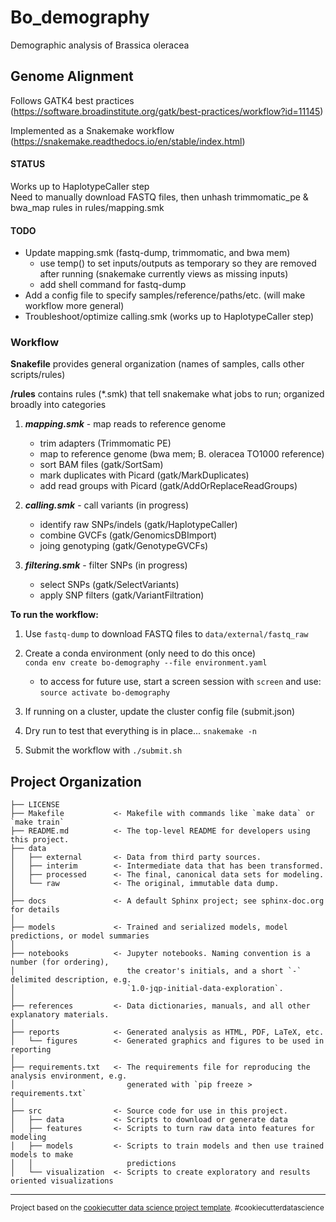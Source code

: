 Bo_demography
==============================

Demographic analysis of Brassica oleracea

Genome Alignment 
------------
Follows GATK4 best practices (https://software.broadinstitute.org/gatk/best-practices/workflow?id=11145) 

Implemented as a Snakemake workflow (https://snakemake.readthedocs.io/en/stable/index.html)  

#### STATUS
Works up to HaplotypeCaller step  
Need to manually download FASTQ files, then unhash trimmomatic_pe & bwa_map rules in rules/mapping.smk

#### TODO
* Update mapping.smk (fastq-dump, trimmomatic, and bwa mem)
    + use temp() to set inputs/outputs as temporary so they are removed after running (snakemake currently views as missing inputs)
    + add shell command for fastq-dump 
* Add a config file to specify samples/reference/paths/etc. (will make workflow more general)
* Troubleshoot/optimize calling.smk (works up to HaplotypeCaller step)

### Workflow 

**Snakefile** provides general organization (names of samples, calls other scripts/rules)

**/rules** contains rules (*.smk) that tell snakemake what jobs to run; organized broadly into categories

1. **_mapping.smk_** - map reads to reference genome 
    + trim adapters (Trimmomatic PE)
    + map to reference genome (bwa mem; B. oleracea TO1000 reference)
    + sort BAM files (gatk/SortSam) 
    + mark duplicates with Picard (gatk/MarkDuplicates) 
    + add read groups with Picard (gatk/AddOrReplaceReadGroups)
    
2. **_calling.smk_** - call variants (in progress)
    + identify raw SNPs/indels (gatk/HaplotypeCaller)
    + combine GVCFs (gatk/GenomicsDBImport)
    + joing genotyping (gatk/GenotypeGVCFs)
    
3. **_filtering.smk_** - filter SNPs (in progress) 
    + select SNPs (gatk/SelectVariants)
    + apply SNP filters (gatk/VariantFiltration)
    
**To run the workflow:**

1. Use `fastq-dump` to download FASTQ files to `data/external/fastq_raw`

2. Create a conda environment (only need to do this once)  
`conda env create bo-demography --file environment.yaml`
    + to access for future use, start a screen session with `screen` and use:  
    `source activate bo-demography`

3. If running on a cluster, update the cluster config file (submit.json) 

4. Dry run to test that everything is in place... 
`snakemake -n`

5. Submit the workflow with `./submit.sh` 



Project Organization
------------

    ├── LICENSE
    ├── Makefile           <- Makefile with commands like `make data` or `make train`
    ├── README.md          <- The top-level README for developers using this project.
    ├── data
    │   ├── external       <- Data from third party sources.
    │   ├── interim        <- Intermediate data that has been transformed.
    │   ├── processed      <- The final, canonical data sets for modeling.
    │   └── raw            <- The original, immutable data dump.
    │
    ├── docs               <- A default Sphinx project; see sphinx-doc.org for details
    │
    ├── models             <- Trained and serialized models, model predictions, or model summaries
    │
    ├── notebooks          <- Jupyter notebooks. Naming convention is a number (for ordering),
    │                         the creator's initials, and a short `-` delimited description, e.g.
    │                         `1.0-jqp-initial-data-exploration`.
    │
    ├── references         <- Data dictionaries, manuals, and all other explanatory materials.
    │
    ├── reports            <- Generated analysis as HTML, PDF, LaTeX, etc.
    │   └── figures        <- Generated graphics and figures to be used in reporting
    │
    ├── requirements.txt   <- The requirements file for reproducing the analysis environment, e.g.
    │                         generated with `pip freeze > requirements.txt`
    │
    ├── src                <- Source code for use in this project.
    │   ├── data           <- Scripts to download or generate data
    │   ├── features       <- Scripts to turn raw data into features for modeling
    │   ├── models         <- Scripts to train models and then use trained models to make
    │   │                     predictions
    │   └── visualization  <- Scripts to create exploratory and results oriented visualizations

--------

<p><small>Project based on the <a target="_blank" href="https://drivendata.github.io/cookiecutter-data-science/">cookiecutter data science project template</a>. #cookiecutterdatascience</small></p>
